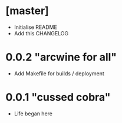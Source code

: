 # [master]
* Initialise README
* Add this CHANGELOG

# 0.0.2 "arcwine for all"
* Add Makefile for builds / deployment

# 0.0.1 "cussed cobra"
* Life began here
